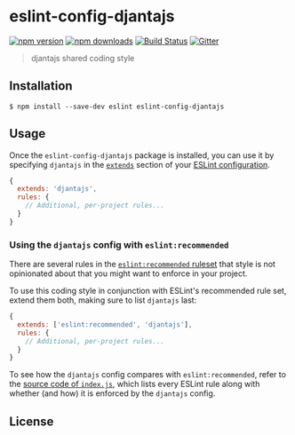# eslint-config-djantajs

[![npm version](https://img.shields.io/npm/v/eslint-config-djantajs?style=flat-square)](https://www.npmjs.com/package/eslint-config-djantajs)
[![npm downloads](https://img.shields.io/npm/dm/eslint-config-djantajs.svg?style=flat-square)](https://www.npmjs.com/package/eslint-config-djantajs)
[![Build Status](https://travis-ci.org/djanta/eslint-config-djantajs.svg?branch=master)](https://travis-ci.org/djanta/eslint-config-djantajs)
[![Gitter](https://img.shields.io/gitter/room/nwjs/nw.js.svg?style=flat-square)](https://gitter.im/djantajs/tools?utm_source=badge&utm_medium=badge&utm_campaign=pr-badge&utm_content=badge)

> djantajs shared coding style

## Installation

```
$ npm install --save-dev eslint eslint-config-djantajs
```


## Usage

Once the `eslint-config-djantajs` package is installed, you can use it by specifying `djantajs` in the [`extends`](http://eslint.org/docs/user-guide/configuring#extending-configuration-files) section of your [ESLint configuration](http://eslint.org/docs/user-guide/configuring).

```js
{
  extends: 'djantajs',
  rules: {
    // Additional, per-project rules...
  }
}
```

### Using the `djantajs` config with `eslint:recommended`

There are several rules in the [`eslint:recommended` ruleset](http://eslint.org/docs/rules/) that style is not opinionated about that you might want to enforce in your project.

To use this coding style in conjunction with ESLint's recommended rule set, extend them both, making sure to list `djantajs` last:

```js
{
  extends: ['eslint:recommended', 'djantajs'],
  rules: {
    // Additional, per-project rules...
  }
}
```

To see how the `djantajs` config compares with `eslint:recommended`, refer to the [source code of `index.js`](https://github.com/djantajs/eslint-config-djantajs/blob/master/index.js), which lists every ESLint rule along with whether (and how) it is enforced by the `djantajs` config.

## License
